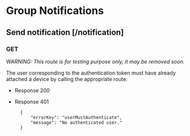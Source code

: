 # Group Notifications

## Send notification [/notification]

### GET

*WARNING: This route is for testing purpose only, it may be removed soon.*

The user corresponding to the authentication token must have already attached a device by calling the appropriate route.

+ Response 200

+ Response 401

        {
            "errorKey": "userMustAuthenticate",
            "message": "No authenticated user."
        }
